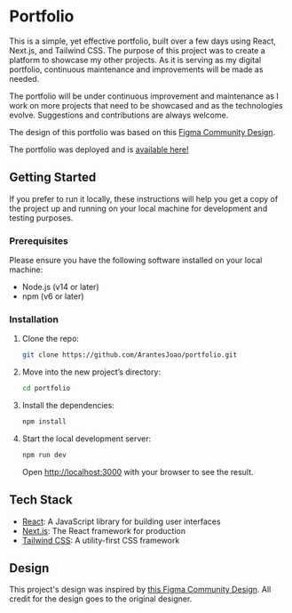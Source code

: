 # Portfolio

This is a simple, yet effective portfolio, built over a few days using React, Next.js, and Tailwind CSS. The purpose of this project was to create a platform to showcase my other projects. As it is serving as my digital portfolio, continuous maintenance and improvements will be made as needed.

The portfolio will be under continuous improvement and maintenance as I work on more projects that need to be showcased and as the technologies evolve. Suggestions and contributions are always welcome.

The design of this portfolio was based on this [Figma Community Design](https://www.figma.com/community/file/1257703789860932527).

The portfolio was deployed and is [available here!](https://portfolio-arantesjoao.vercel.app)

## Getting Started

If you prefer to run it locally, these instructions will help you get a copy of the project up and running on your local machine for development and testing purposes.

### Prerequisites

Please ensure you have the following software installed on your local machine:

- Node.js (v14 or later)
- npm (v6 or later)

### Installation

1. Clone the repo:

    ```bash
    git clone https://github.com/ArantesJoao/portfolio.git
    ```

2. Move into the new project’s directory:

    ```bash
    cd portfolio
    ```

3. Install the dependencies:

    ```bash
    npm install
    ```

4. Start the local development server:

    ```bash
    npm run dev
    ```

    Open [http://localhost:3000](http://localhost:3000) with your browser to see the result.

## Tech Stack

- [React](https://reactjs.org/): A JavaScript library for building user interfaces
- [Next.js](https://nextjs.org/): The React framework for production
- [Tailwind CSS](https://tailwindcss.com/): A utility-first CSS framework

## Design

This project's design was inspired by [this Figma Community Design](https://www.figma.com/community/file/1257703789860932527). All credit for the design goes to the original designer.
